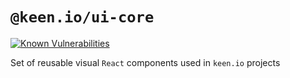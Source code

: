 # `@keen.io/ui-core`

[![Known Vulnerabilities](https://snyk.io/test/github/keen/keen/badge.svg?targetFile=packages/ui-core/package.json)](https://snyk.io/test/github/keen/keen?targetFile=packages/ui-core/package.json)

Set of reusable visual `React` components used in `keen.io` projects

